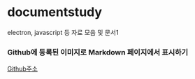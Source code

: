 # documentstudy
electron, javascript 등 자료 모음 및 문서1

### Github에 등록된 이미지로 Markdown 페이지에서 표시하기
[Github주소](https://github.com/robnyman/TranslationTester)